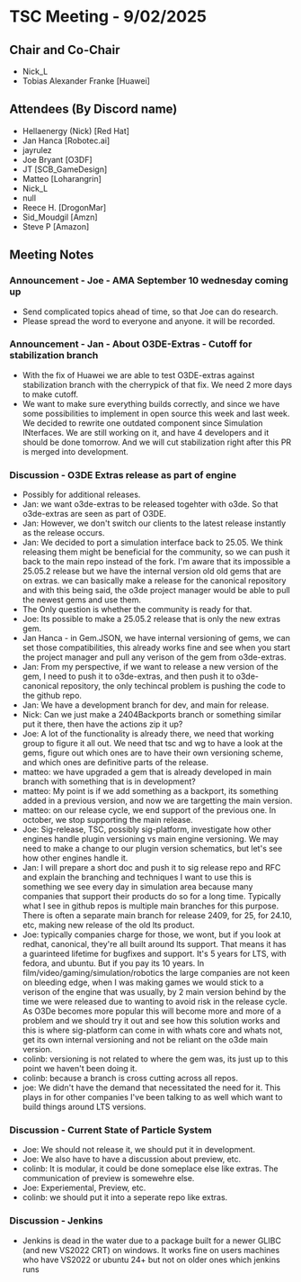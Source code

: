 # TSC Meeting - 9/02/2025

## Chair and Co-Chair
* Nick_L
* Tobias Alexander Franke [Huawei]

## Attendees (By Discord name)
* Hellaenergy (Nick) [Red Hat]
* Jan Hanca [Robotec.ai]
* jayrulez
* Joe Bryant [O3DF]
* JT [SCB_GameDesign]
* Matteo [Loharangrin]
* Nick_L
* null
* Reece H. [DrogonMar]
* Sid_Moudgil [Amzn]
* Steve P [Amazon]

## Meeting Notes

### Announcement - Joe - AMA September 10 wednesday coming up
* Send complicated topics ahead of time, so that Joe can do research.
* Please spread the word to everyone and anyone.  it will be recorded.

### Announcement - Jan - About O3DE-Extras - Cutoff for stabilization branch
* With the fix of Huawei we are able to test O3DE-extras against stabilization
  branch with the cherrypick of that fix.  We need 2 more days to make cutoff.
* We want to make sure everything builds correctly, and since we have some possibilities
  to implement in open source this week and last week.  We decided to rewrite one 
  outdated component since Simulation INterfaces.  We are still working on it, and
  have 4 developers and it should be done tomorrow.  And we will cut stabilization right
  after this PR is merged into development.

### Discussion - O3DE Extras release as part of engine
* Possibly for additional releases.
* Jan:  we want o3de-extras to be released togehter with o3de.  So that o3de-extras are seen as part of O3DE.
* Jan:  However, we don't switch our clients to the latest release instantly as the release occurs.
* Jan:  We decided to port a simulation interface back to 25.05.  We think releasing them might be beneficial for the
  community, so we can push it back to the main repo instead of the fork.  I'm aware that its impossible a 25.05.2 release
  but we have the internal version old old gems that are on extras.  we can basically make a release for the canonical
  repository and with this being said, the o3de project manager would be able to pull the newest gems and use them.
* The Only question is whether the community is ready for that.
* Joe:  Its possible to make a 25.05.2 release that is only the new extras gem.
* Jan Hanca - in Gem.JSON, we have internal versioning of gems, we can set those compatibilities, this already works fine
  and see when you start the project manager and pull any verison of the gem from o3de-extras.  
* Jan: From my perspective, if we want to release a new version of the gem, I need to push it to o3de-extras, and then
  push it to o3de-canonical repository, the only techincal problem is pushing the code to the github repo.
* Jan: We have a development branch for dev, and main for release.
* Nick: Can we just make a 2404Backports branch or something similar put it there, then have the actions zip it up?
* Joe: A lot of the functionality is already there, we need that working group to figure it all out.  We need that
  tsc and wg to have a look at the gems, figure out which ones are to have their own versioning scheme, and which ones
  are definitive parts of the release.
* matteo:  we have upgraded a gem that is already developed in main branch with something that is in development?
* matteo:  My point is if we add something as a backport, its something added in a previous version, and now we are targetting
  the main version.
* matteo: on our release cycle, we end support of the previous one.  In october, we stop supporting the main release.
* Joe:  Sig-release, TSC, possibly sig-platform, investigate how other engines handle plugin versioning vs main engine versioning.
  We may need to make a change to our plugin version schematics, but let's see how other engines handle it.
* Jan:  I will prepare a short doc and push it to sig release repo and RFC and explain the branching and techniques I want to use
  this is something we see every day in simulation area because many companies that support their products do so for a long time.
  Typically what I see in github repos is multiple main branches for this purpose.  There is often a separate main branch 
  for release 2409, for 25, for 24.10, etc, making new release of the old lts product.
* Joe:  typically companies charge for those, we wont, but if you look at redhat, canonical, they're all built around lts support.
  That means it has a guarinteed lifetime for bugfixes and support.  It's 5 years for LTS, with fedora, and ubuntu.  But if you
  pay its 10 years.  In film/video/gaming/simulation/robotics the large companies are not keen on bleeding edge, when I was making
  games we would stick to a verison of the engine that was usually, by 2 main version behind by the time we were released due to
  wanting to avoid risk in the release cycle.
  As O3De becomes more popular this will become more and more of a problem and we should try it out and see how this solution works
  and this is where sig-platform can come in with whats core and whats not, get its own internal versioning and not be reliant on
  the o3de main version.
* colinb: versioning is not related to where the gem was, its just up to this point we haven't been doing it.
* colinb: because a branch is cross cutting across all repos.
* joe: We didn't have the demand that necessitated the need for it.  This plays in for other companies I've been talking to as well
  which want to build things around LTS versions.

### Discussion - Current State of Particle System
* Joe:  We should not release it, we should put it in development.
* Joe:  We also have to have a discussion about preview, etc.
* colinb:  It is modular, it could be done someplace else like extras.  The communication of preview is somewehre else.
* Joe:  Experiemental, Preview, etc.
* colinb: we should put it into a seperate repo like extras.

### Discussion - Jenkins
* Jenkins is dead in the water due to a package built for a newer GLIBC (and new VS2022 CRT) on windows.  It works fine 
  on users machines who have VS2022 or ubuntu 24+ but not on older ones which jenkins runs
  

